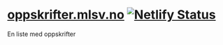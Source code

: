 # [oppskrifter.mlsv.no](https://oppskrifter.mlsv.no) [![Netlify Status](https://api.netlify.com/api/v1/badges/b05bec12-8daf-4923-8e68-2f8dd3ecebda/deploy-status)](https://app.netlify.com/sites/flamboyant-poincare-e5261e/deploys)

En liste med oppskrifter
